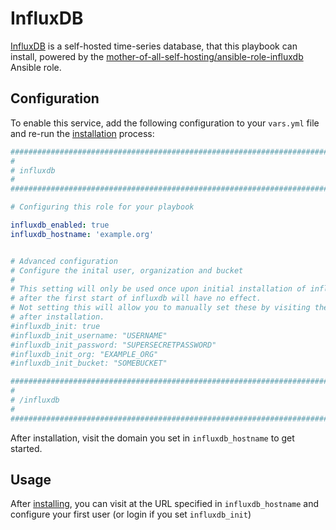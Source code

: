 # InfluxDB

[InfluxDB](https://www.influxdata.com/) is a self-hosted time-series database, that this playbook can install, powered by the [mother-of-all-self-hosting/ansible-role-influxdb](https://github.com/mother-of-all-self-hosting/ansible-role-influxdb) Ansible role.

## Configuration

To enable this service, add the following configuration to your `vars.yml` file and re-run the [installation](../installing.md) process:

```yaml
########################################################################
#                                                                      #
# influxdb                                                             #
#                                                                      #
########################################################################

# Configuring this role for your playbook

influxdb_enabled: true
influxdb_hostname: 'example.org'


# Advanced configuration
# Configure the inital user, organization and bucket
#
# This setting will only be used once upon initial installation of influxdb. Changing this values
# after the first start of influxdb will have no effect.
# Not setting this will allow you to manually set these by visiting the domain you set in influxdb_hostname
# after installation.
#influxdb_init: true
#influxdb_init_username: "USERNAME"
#influxdb_init_password: "SUPERSECRETPASSWORD"
#influxdb_init_org: "EXAMPLE_ORG"
#influxdb_init_bucket: "SOMEBUCKET"

########################################################################
#                                                                      #
# /influxdb                                                            #
#                                                                      #
########################################################################
```

After installation, visit the domain you set in `influxdb_hostname` to get started.

## Usage

After [installing](../installing.md), you can visit at the URL specified in `influxdb_hostname` and configure your first user (or login if you set `influxdb_init`)
